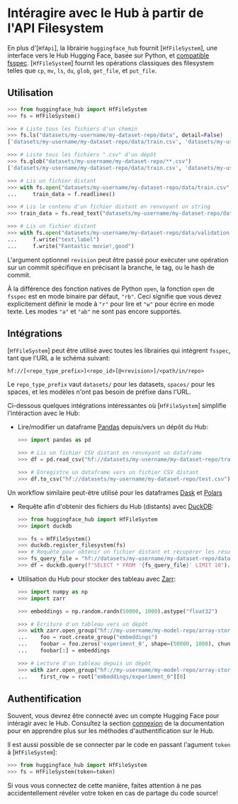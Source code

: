 <!--⚠️ Note that this file is in Markdown but contain specific syntax for our doc-builder (similar to MDX) that may not be
rendered properly in your Markdown viewer.
-->

# Intéragire avec le Hub à partir de l'API Filesystem

En plus d'[`HfApi`], la librairie `huggingface_hub` fournit [`HfFileSystem`], une interface vers le Hub Hugging Face, basée sur Python, et [compatible fsspec](https://filesystem-spec.readthedocs.io/en/latest/). [`HfFileSystem`] fournit les opérations classiques des filesystem telles que
`cp`, `mv`, `ls`, `du`, `glob`, `get_file`, et `put_file`.

## Utilisation

```python
>>> from huggingface_hub import HfFileSystem
>>> fs = HfFileSystem()

>>> # Liste tous les fichiers d'un chemin
>>> fs.ls("datasets/my-username/my-dataset-repo/data", detail=False)
['datasets/my-username/my-dataset-repo/data/train.csv', 'datasets/my-username/my-dataset-repo/data/test.csv']

>>> # Liste tous les fichiers ".csv" d'un dépôt
>>> fs.glob("datasets/my-username/my-dataset-repo/**.csv")
['datasets/my-username/my-dataset-repo/data/train.csv', 'datasets/my-username/my-dataset-repo/data/test.csv']

>>> # Lis un fichier distant 
>>> with fs.open("datasets/my-username/my-dataset-repo/data/train.csv", "r") as f:
...     train_data = f.readlines()

>>> # Lis le contenu d'un fichier distant en renvoyant un string
>>> train_data = fs.read_text("datasets/my-username/my-dataset-repo/data/train.csv", revision="dev")

>>> # Lis un fichier distant
>>> with fs.open("datasets/my-username/my-dataset-repo/data/validation.csv", "w") as f:
...     f.write("text,label")
...     f.write("Fantastic movie!,good")
```

L'argument optionnel `revision` peut être passé pour exécuter une opération sur un commit spécifique en précisant la branche, le tag, ou le hash de commit.

À la différence des fonction natives de Python `open`, la fonction `open` de `fsspec` est en mode binaire par défaut, `"rb"`. Ceci signifie que vous devez explicitement définir le mode à `"r"` pour lire et `"w"` pour écrire en mode texte. Les modes `"a"` et `"ab"` ne sont pas encore supportés.

## Intégrations

[`HfFileSystem`] peut être utilisé avec toutes les librairies qui intègrent `fsspec`, tant que l'URL a le schéma suivant:

```
hf://[<repo_type_prefix>]<repo_id>[@<revision>]/<path/in/repo>
```

Le `repo_type_prefix` vaut `datasets/` pour les datasets, `spaces/` pour les spaces, et les modèles n'ont pas besoin de préfixe dans l'URL.

Ci-dessous quelques intégrations intéressantes où [`HfFileSystem`] simplifie l'intéraction avec le Hub:

* Lire/modifier un dataframe [Pandas](https://pandas.pydata.org/pandas-docs/stable/user_guide/io.html#reading-writing-remote-files) depuis/vers un dépôt du Hub:

  ```python
  >>> import pandas as pd

  >>> # Lis un fichier CSV distant en renvoyant un dataframe
  >>> df = pd.read_csv("hf://datasets/my-username/my-dataset-repo/train.csv")

  >>> # Enregistre un dataframe vers un fichier CSV distant
  >>> df.to_csv("hf://datasets/my-username/my-dataset-repo/test.csv")
  ```

Un workflow similaire peut-être utilisé pour les dataframes [Dask](https://docs.dask.org/en/stable/how-to/connect-to-remote-data.html) et [Polars](https://pola-rs.github.io/polars/py-polars/html/reference/io.html)

* Requête afin d'obtenir des fichiers du Hub (distants) avec [DuckDB](https://duckdb.org/docs/guides/python/filesystems): 

  ```python
  >>> from huggingface_hub import HfFileSystem
  >>> import duckdb

  >>> fs = HfFileSystem()
  >>> duckdb.register_filesystem(fs)
  >>> # Requête pour obtenir un fichier distant et récupérer les résultats sous forme de dataframe
  >>> fs_query_file = "hf://datasets/my-username/my-dataset-repo/data_dir/data.parquet"
  >>> df = duckdb.query(f"SELECT * FROM '{fs_query_file}' LIMIT 10").df()
  ```

* Utilisation du Hub pour stocker des tableau avec [Zarr](https://zarr.readthedocs.io/en/stable/tutorial.html#io-with-fsspec):

  ```python
  >>> import numpy as np
  >>> import zarr

  >>> embeddings = np.random.randn(50000, 1000).astype("float32")

  >>> # Écriture d'un tableau vers un dépôt
  >>> with zarr.open_group("hf://my-username/my-model-repo/array-store", mode="w") as root:
  ...    foo = root.create_group("embeddings")
  ...    foobar = foo.zeros('experiment_0', shape=(50000, 1000), chunks=(10000, 1000), dtype='f4')
  ...    foobar[:] = embeddings

  >>> # Lecture d'un tableau depuis un dépôt
  >>> with zarr.open_group("hf://my-username/my-model-repo/array-store", mode="r") as root:
  ...    first_row = root["embeddings/experiment_0"][0]
  ```

## Authentification

Souvent, vous devrez être connecté avec un compte Hugging Face pour intéragir avec le Hub. Consultez la section [connexion](../quick-start#login) de la documentation pour en apprendre plus sur les méthodes d'authentification sur le Hub.

Il est aussi possible de se connecter par le code en passant l'agument `token` à [`HfFileSystem`]:

```python
>>> from huggingface_hub import HfFileSystem
>>> fs = HfFileSystem(token=token)
```

Si vous vous connectez de cette manière, faites attention à ne pas accidentellement révéler votre token en cas de partage du code source!
